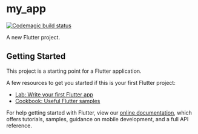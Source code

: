 # my_app
[![Codemagic build status](https://api.codemagic.io/apps/5c6d213063e304000cb3f99c/5c6d213063e304000cb3f99b/status_badge.svg)](https://codemagic.io/apps/5c6d213063e304000cb3f99c/5c6d213063e304000cb3f99b/latest_build)

A new Flutter project.

## Getting Started

This project is a starting point for a Flutter application.

A few resources to get you started if this is your first Flutter project:

- [Lab: Write your first Flutter app](https://flutter.io/docs/get-started/codelab)
- [Cookbook: Useful Flutter samples](https://flutter.io/docs/cookbook)

For help getting started with Flutter, view our 
[online documentation](https://flutter.io/docs), which offers tutorials, 
samples, guidance on mobile development, and a full API reference.
